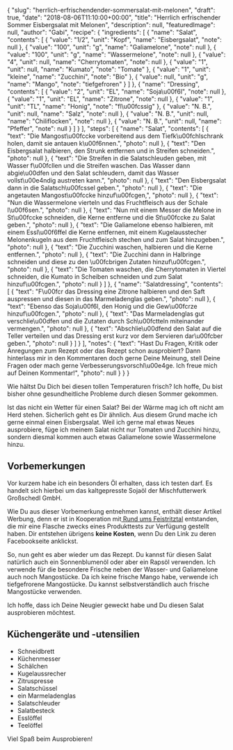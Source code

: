 {
    "slug": "herrlich-erfrischendender-sommersalat-mit-melonen",
    "draft": true,
    "date": "2018-08-06T11:10:00+00:00",
    "title": "Herrlich erfrischender Sommer Eisbergsalat mit Melonen",
    "description": null,
    "featuredImage": null,
    "author": "Gabi",
    "recipe": {
        "ingredients": [
            {
                "name": "Salat",
                "contents": [
                    {
                        "value": "1\/2",
                        "unit": "Kopf",
                        "name": "Eisbergsalat",
                        "note": null
                    },
                    {
                        "value": "100",
                        "unit": "g",
                        "name": "Galiamelone",
                        "note": null
                    },
                    {
                        "value": "100",
                        "unit": "g",
                        "name": "Wassermelone",
                        "note": null
                    },
                    {
                        "value": "4",
                        "unit": null,
                        "name": "Cherrytomaten",
                        "note": null
                    },
                    {
                        "value": "1",
                        "unit": null,
                        "name": "Kumato",
                        "note": "Tomate"
                    },
                    {
                        "value": "1",
                        "unit": "kleine",
                        "name": "Zucchini",
                        "note": "Bio"
                    },
                    {
                        "value": null,
                        "unit": "g",
                        "name": "Mango",
                        "note": "tiefgefroren"
                    }
                ]
            },
            {
                "name": "Dressing",
                "contents": [
                    {
                        "value": "2",
                        "unit": "EL",
                        "name": "Soja\u00f6l",
                        "note": null
                    },
                    {
                        "value": "1",
                        "unit": "EL",
                        "name": "Zitrone",
                        "note": null
                    },
                    {
                        "value": "1",
                        "unit": "TL",
                        "name": "Honig",
                        "note": "fl\u00fcssig"
                    },
                    {
                        "value": "N. B.",
                        "unit": null,
                        "name": "Salz",
                        "note": null
                    },
                    {
                        "value": "N. B.",
                        "unit": null,
                        "name": "Chiliflocken",
                        "note": null
                    },
                    {
                        "value": "N. B.",
                        "unit": null,
                        "name": "Pfeffer",
                        "note": null
                    }
                ]
            }
        ],
        "steps": [
            {
                "name": "Salat",
                "contents": [
                    {
                        "text": "Die Mangost\u00fccke vorbereitend aus dem Tiefk\u00fchlschrank holen, damit sie antauen k\u00f6nnen.",
                        "photo": null
                    },
                    {
                        "text": "Den Eisbergsalat halbieren, den Strunk entfernen und in Streifen schneiden.",
                        "photo": null
                    },
                    {
                        "text": "Die Streifen in die Salatschleuden geben, mit Wasser f\u00fcllen und die Streifen waschen. Das Wasser dann abgie\u00dfen und den Salat schleudern, damit das Wasser vollst\u00e4ndig austreten kann.",
                        "photo": null
                    },
                    {
                        "text": "Den Eisbergsalat dann in die Salatsch\u00fcssel geben.",
                        "photo": null
                    },
                    {
                        "text": "Die angetauten Mangost\u00fccke hinzuf\u00fcgen,",
                        "photo": null
                    },
                    {
                        "text": "Nun die Wassermelone vierteln und das Fruchtfleisch aus der Schale l\u00f6sen.",
                        "photo": null
                    },
                    {
                        "text": "Nun mit einem Messer die Melone in St\u00fccke schneiden, die Kerne entferne und die St\u00fccke zu Salat geben.",
                        "photo": null
                    },
                    {
                        "text": "Die Galiamelone ebenso halbieren, mit einem Essl\u00f6ffel die Kerne entfernen, mit einem Kugelausstecher Melonenkugeln aus dem Fruchtfleisch stechen und zum Salat  hinzugeben.",
                        "photo": null
                    },
                    {
                        "text": "Die Zucchini waschen, halbieren  und die Kerne entfernen.",
                        "photo": null
                    },
                    {
                        "text": "Die Zucchini dann in Halbringe schneiden und diese zu den \u00fcbrigen Zutaten hinzuf\u00fcgen.",
                        "photo": null
                    },
                    {
                        "text": "Die Tomaten waschen, die Cherrytomaten in Viertel schneiden, die Kumato in Scheiben schneiden und zum Salat hinzuf\u00fcgen.",
                        "photo": null
                    }
                ]
            },
            {
                "name": "Salatdressing",
                "contents": [
                    {
                        "text": "F\u00fcr das Dressing eine Zitrone halbieren und den Saft auspressen und diesen in das Marmeladenglas geben.",
                        "photo": null
                    },
                    {
                        "text": "Ebenso das Soja\u00f6l, den Honig und die Gew\u00fcrze hinzuf\u00fcgen.",
                        "photo": null
                    },
                    {
                        "text": "Das Marmeladenglas gut verschlie\u00dfen und die Zutaten durch Sch\u00fctteln miteinander vermengen.",
                        "photo": null
                    },
                    {
                        "text": "Abschlie\u00dfend den Salat auf die Teller verteilen und das Dressing erst kurz vor dem Servieren dar\u00fcber geben.",
                        "photo": null
                    }
                ]
            }
        ],
        "notes": {
            "text": "Hast Du Fragen, Kritik oder Anregungen zum Rezept oder das Rezept schon ausprobiert? Dann hinterlass mir in den Kommentaren doch gerne Deine Meinung, stell Deine Fragen oder mach gerne Verbesserungsvorschl\u00e4ge. Ich freue mich auf Deinen Kommentar!",
            "photo": null
        }
    }
}

Wie hältst Du Dich bei diesen tollen Temperaturen frisch? Ich hoffe, Du bist bisher ohne gesundheitliche Probleme durch diesen Sommer gekommen.

Ist das nicht ein Wetter für einen Salat? Bei der Wärme mag ich oft nicht am Herd stehen. Sicherlich geht es Dir ähnlich. Aus diesem Grund mache ich gerne einmal einen Eisbergsalat. Weil ich gerne mal etwas Neues ausprobiere, füge ich meinem Salat nicht nur Tomaten und Zucchini hinzu, sondern diesmal kommen auch etwas Galiamelone sowie Wassermelone hinzu.

## Vorbemerkungen

Vor kurzem habe ich ein besonders Öl erhalten, dass ich testen darf. Es handelt sich hierbei um das kaltgepresste Sojaöl der Mischfutterwerk Großschedl GmbH.

Wie Du aus dieser Vorbemerkung entnehmen kannst, enthält dieser Artikel Werbung, denn er ist in Kooperation mit[ Rund ums Feistritztal](https://www.facebook.com/RundumsFeistritzal/ " Rund ums Feistritztal") entstanden, die mir eine Flasche zwecks eines Produkttests zur Verfügung gestellt haben. Dir entstehen übrigens **keine Kosten**, wenn Du den Link zu deren Facebookseite anklickst.

So, nun geht es aber wieder um das Rezept. Du kannst für diesen Salat natürlich auch ein Sonnenblumenöl oder aber ein Rapsöl verwenden.
Ich verwende für die besondere Frische neben der Wasser- und Galiamelone auch noch Mangostücke. Da ich keine frische Mango habe, verwende ich tiefgefrorene Mangostücke. Du kannst selbstverständlich auch frische Mangostücke verwenden.

Ich hoffe, dass ich Deine Neugier geweckt habe und Du diesen Salat ausprobieren möchtest.

## Küchengeräte und -utensilien

- Schneidbrett
- Küchenmesser
- Schälchen
- Kugelaussrecher
- Zitruspresse
- Salatschüssel
- ein Marmeladenglas
- Salatschleuder
- Salatbesteck
- Esslöffel
- Teelöffel

Viel Spaß beim Ausprobieren!